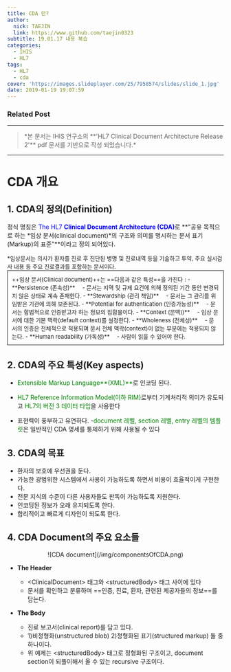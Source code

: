 ```yaml
---
title: CDA 란?
author:
  nick: TAEJIN
  link: https://www.github.com/taejin0323
subtitle: 19.01.17 내용 복습
categories:
  - IHIS
  - HL7
tags:
  - HL7
  - cda
cover: 'https://images.slideplayer.com/25/7958574/slides/slide_1.jpg'
date: 2019-01-19 19:07:59
---
```


### Related Post
----------
<blockQuote>*본 문서는 IHIS 연구소의 **'HL7 Clinical Document Architecture Release 2'** pdf 문서를 기반으로 작성 되었습니다.* </blockQuote>

----------
# CDA 개요
## 1.  CDA의 정의(Definition)

정식 명칭은 <span style="color:blue">The HL7 **Clinical Document Architecture (CDA)**</span>로
 **"공유 목적으로 하는 *임상 문서(clinical document)*의 구조와 의미를 명시하는 문서 표기(Markup)의 표준"**이라고 정의 되어있다.


 <div style="font-size:small">*임상문서는 의사가 환자를 진료 후 진단된 병명 및 진료내역 등을 기술하고 투약, 주요 실시검사 내용 등 주요 진료결과를 포함하는 문서이다.
    <div style="border:1px solid; padding:10px; box-sizing: border-box;">++임상 문서(Clinical document)++는 ==다음과 같은 특성==을 가진다 :
    - **Persistence (존속성)**
    &emsp;- 문서는 지역 및 규제 요건에 의해 정의된 기간 동안 변경되지 않은 상태로 계속 존재한다.
    - **Stewardship (관리 책임)**
    &emsp;- 문서는  그 관리를 위임받은 기관에 의해 보존된다.
    - **Potential for authentication (인증가능성)**
    &emsp;- 문서는 합법적으로 인증받고자 하는 정보의 집합물이다.
    - **Context (문맥))**
    &emsp;- 임상 문서에 대한 기본 맥락(default context)를 설정한다.
    - **Wholeness (전체성)**
    &emsp;- 문서의 인증은 전체적으로 적용되며 문서 전체 맥락(context)이 없는 부분에는 적용되지 않는다.
    - **Human readability (가독성)**
    &emsp;- 사람이 읽을 수 있어야 한다.
    </div>
 </div>

## 2. CDA의 주요 특성(Key aspects)

- <span style="color:green;">Extensible Markup Language**(XML)**</span>로 인코딩 된다.

- <span style="color:green;">HL7 Reference Information Model(이하 RIM)</span>로부터 기계처리적 의미가 유도되고 <span style="color:green;">HL7의 버전 3 데이터 타입</span>을 사용한다

- 표현력이 풍부하고 유연하다.
	-<span style="color:green;">document 레벨, section 레벨, entry 레벨의 템플릿</span>은 일반적인 CDA 명세를 통제하기 위해 사용될 수 있다


## 3. CDA의 목표
* 환자의 보호에 우선권을 둔다.
* 가능한 광범위한 시스템에서 사용이 가능하도록 하면서 비용이 효율적이게 구현한다.
* 전문 지식의 수준이 다른 사용자들도 판독이 가능하도록 지원한다.
* 인코딩된 정보가 오래 유지되도록 한다.
* 합리적이고 빠르게 디자인이 되도록 한다.

## 4. CDA Document의 주요 요소들
<center> ![CDA document](/img/componentsOfCDA.png) </center>


* **The Header**
  - &lt;ClinicalDocument&gt; 태그와 &lt;structuredBody&gt; 태그 사이에 있다
  - 문서를 확인하고 분류하며 ==인증, 진료, 환자, 관련된 제공자들의 정보==를 담는다.

* **The Body**
  - 진료 보고서(clinical report)를 담고 있다.
  - 1)비정형화(unstructured blob)
    2)정형화된 표기(structured markup) 둘 중 하나이다.
  - 위 예제는 &lt;structuredBody&gt; 태그로 정형화된 구조이고, document section이 되풀이해서 올 수 있는 recursive 구조이다.
